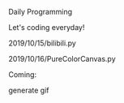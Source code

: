 Daily Programming

Let's coding everyday!

2019/10/15/bilibili.py

2019/10/16/PureColorCanvas.py

Coming:

generate gif 
